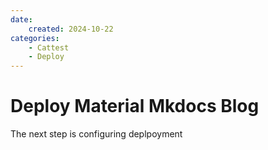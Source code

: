 ```yaml
---
date:
    created: 2024-10-22
categories:
    - Cattest
    - Deploy
---
```


# Deploy Material Mkdocs Blog

The next step is configuring deplpoyment
